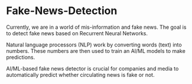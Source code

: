 # Fake-News-Detection

Currently, we are in a world of mis-information and fake news. 
The goal is to detect fake news based on Recurrent Neural Networks.

Natural language processors (NLP) work by converting words (text) into numbers. These numbers are then used to train an Al/ML models to make predictions.

Al/ML-based fake news detector is crucial for companies and media to automatically predict whether circulating news is fake or not.

